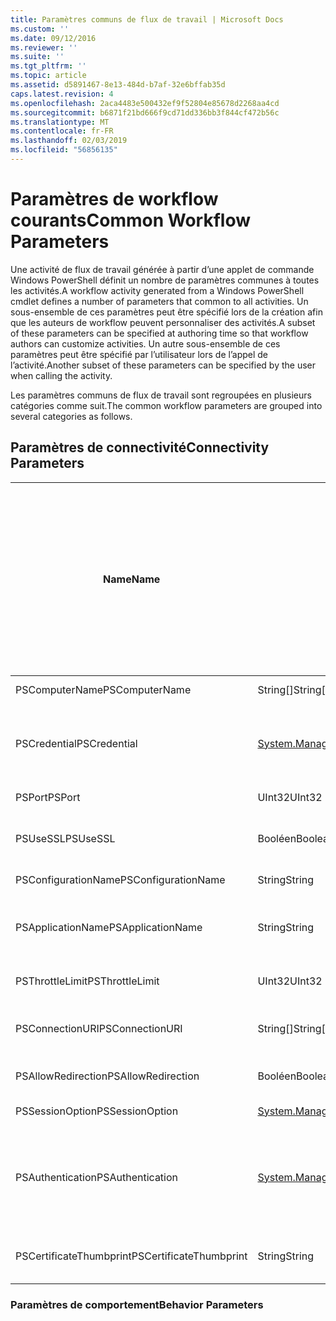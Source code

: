 ```yaml
---
title: Paramètres communs de flux de travail | Microsoft Docs
ms.custom: ''
ms.date: 09/12/2016
ms.reviewer: ''
ms.suite: ''
ms.tgt_pltfrm: ''
ms.topic: article
ms.assetid: d5891467-8e13-484d-b7af-32e6bffab35d
caps.latest.revision: 4
ms.openlocfilehash: 2aca4483e500432ef9f52804e85678d2268aa4cd
ms.sourcegitcommit: b6871f21bd666f9cd71dd336bb3f844cf472b56c
ms.translationtype: MT
ms.contentlocale: fr-FR
ms.lasthandoff: 02/03/2019
ms.locfileid: "56856135"
---
```

# <a name="common-workflow-parameters"></a><span data-ttu-id="99b75-102">Paramètres de workflow courants</span><span class="sxs-lookup"><span data-stu-id="99b75-102">Common Workflow Parameters</span></span>

<span data-ttu-id="99b75-103">Une activité de flux de travail générée à partir d’une applet de commande Windows PowerShell définit un nombre de paramètres communes à toutes les activités.</span><span class="sxs-lookup"><span data-stu-id="99b75-103">A workflow activity generated from a Windows PowerShell cmdlet  defines a number of parameters that common to all activities.</span></span> <span data-ttu-id="99b75-104">Un sous-ensemble de ces paramètres peut être spécifié lors de la création afin que les auteurs de workflow peuvent personnaliser des activités.</span><span class="sxs-lookup"><span data-stu-id="99b75-104">A subset of these parameters can be specified at authoring time so that workflow authors can customize activities.</span></span> <span data-ttu-id="99b75-105">Un autre sous-ensemble de ces paramètres peut être spécifié par l’utilisateur lors de l’appel de l’activité.</span><span class="sxs-lookup"><span data-stu-id="99b75-105">Another subset of these parameters can be specified by the user when calling the activity.</span></span>

<span data-ttu-id="99b75-106">Les paramètres communs de flux de travail sont regroupées en plusieurs catégories comme suit.</span><span class="sxs-lookup"><span data-stu-id="99b75-106">The common workflow parameters are grouped into several categories as follows.</span></span>

## <a name="connectivity-parameters"></a><span data-ttu-id="99b75-107">Paramètres de connectivité</span><span class="sxs-lookup"><span data-stu-id="99b75-107">Connectivity Parameters</span></span>

|<span data-ttu-id="99b75-108">Name</span><span class="sxs-lookup"><span data-stu-id="99b75-108">Name</span></span>|<span data-ttu-id="99b75-109">Type</span><span class="sxs-lookup"><span data-stu-id="99b75-109">Type</span></span>|<span data-ttu-id="99b75-110">Description</span><span class="sxs-lookup"><span data-stu-id="99b75-110">Description</span></span>|<span data-ttu-id="99b75-111">Peut être spécifié par l’utilisateur final au moment de l’exécution ?</span><span class="sxs-lookup"><span data-stu-id="99b75-111">Can be specified by end user at execution time?</span></span>|<span data-ttu-id="99b75-112">Peut être spécifié par l’auteur de workflow lors de la création ?</span><span class="sxs-lookup"><span data-stu-id="99b75-112">Can be specified by workflow author at authoring time?</span></span>|<span data-ttu-id="99b75-113">Peut être spécifié par l’auteur de workflow à l’instanciation ?</span><span class="sxs-lookup"><span data-stu-id="99b75-113">Can be specified by workflow author at instantiation?</span></span>|
|----------|----------|-----------------|-----------------------------------------------------|------------------------------------------------------------|-----------------------------------------------------------|
|<span data-ttu-id="99b75-114">PSComputerName</span><span class="sxs-lookup"><span data-stu-id="99b75-114">PSComputerName</span></span>|<span data-ttu-id="99b75-115">String[]</span><span class="sxs-lookup"><span data-stu-id="99b75-115">String[]</span></span>|<span data-ttu-id="99b75-116">Une liste de noms d’ordinateurs pour lequel lancer les travaux.</span><span class="sxs-lookup"><span data-stu-id="99b75-116">A list of computer names for which to launch jobs.</span></span>|<span data-ttu-id="99b75-117">Oui</span><span class="sxs-lookup"><span data-stu-id="99b75-117">Yes</span></span>|<span data-ttu-id="99b75-118">Oui</span><span class="sxs-lookup"><span data-stu-id="99b75-118">Yes</span></span>|<span data-ttu-id="99b75-119">Oui</span><span class="sxs-lookup"><span data-stu-id="99b75-119">Yes</span></span>|
|<span data-ttu-id="99b75-120">PSCredential</span><span class="sxs-lookup"><span data-stu-id="99b75-120">PSCredential</span></span>|[<span data-ttu-id="99b75-121">System.Management.Automation.Pscredential</span><span class="sxs-lookup"><span data-stu-id="99b75-121">System.Management.Automation.Pscredential</span></span>](/dotnet/api/System.Management.Automation.PSCredential)|<span data-ttu-id="99b75-122">Les informations d’identification de l’authentification à utiliser pour vous connecter à des ordinateurs spécifiés par le paramètre PSComputerName.</span><span class="sxs-lookup"><span data-stu-id="99b75-122">The authentication credential to use to login to the computers specified by the PSComputerName parameter.</span></span> <span data-ttu-id="99b75-123">Ce paramètre est valide uniquement si PSComputerName est spécifié.</span><span class="sxs-lookup"><span data-stu-id="99b75-123">This parameter is valid only if PSComputerName is specified.</span></span>|<span data-ttu-id="99b75-124">Oui</span><span class="sxs-lookup"><span data-stu-id="99b75-124">Yes</span></span>|<span data-ttu-id="99b75-125">Oui</span><span class="sxs-lookup"><span data-stu-id="99b75-125">Yes</span></span>|<span data-ttu-id="99b75-126">Oui</span><span class="sxs-lookup"><span data-stu-id="99b75-126">Yes</span></span>|
|<span data-ttu-id="99b75-127">PSPort</span><span class="sxs-lookup"><span data-stu-id="99b75-127">PSPort</span></span>|<span data-ttu-id="99b75-128">UInt32</span><span class="sxs-lookup"><span data-stu-id="99b75-128">UInt32</span></span>|<span data-ttu-id="99b75-129">Le port à utiliser pour exécuter le workflow.</span><span class="sxs-lookup"><span data-stu-id="99b75-129">The port to be used to run the workflow.</span></span>|<span data-ttu-id="99b75-130">Oui</span><span class="sxs-lookup"><span data-stu-id="99b75-130">Yes</span></span>|<span data-ttu-id="99b75-131">Oui</span><span class="sxs-lookup"><span data-stu-id="99b75-131">Yes</span></span>|<span data-ttu-id="99b75-132">Oui</span><span class="sxs-lookup"><span data-stu-id="99b75-132">Yes</span></span>|
|<span data-ttu-id="99b75-133">PSUseSSL</span><span class="sxs-lookup"><span data-stu-id="99b75-133">PSUseSSL</span></span>|<span data-ttu-id="99b75-134">Booléen</span><span class="sxs-lookup"><span data-stu-id="99b75-134">Boolean</span></span>|<span data-ttu-id="99b75-135">Utiliser le protocole de couche de Sockets sécurisée (SSL) pour établir une connexion sécurisée à l’ordinateur distant pour exécuter le workflow.</span><span class="sxs-lookup"><span data-stu-id="99b75-135">Use Secure Sockets Layer (SSL) protocol to establish a secure connection to the remote computer to run the workflow.</span></span>|<span data-ttu-id="99b75-136">Oui</span><span class="sxs-lookup"><span data-stu-id="99b75-136">Yes</span></span>|<span data-ttu-id="99b75-137">Oui</span><span class="sxs-lookup"><span data-stu-id="99b75-137">Yes</span></span>|<span data-ttu-id="99b75-138">Oui</span><span class="sxs-lookup"><span data-stu-id="99b75-138">Yes</span></span>|
|<span data-ttu-id="99b75-139">PSConfigurationName</span><span class="sxs-lookup"><span data-stu-id="99b75-139">PSConfigurationName</span></span>|<span data-ttu-id="99b75-140">String</span><span class="sxs-lookup"><span data-stu-id="99b75-140">String</span></span>|<span data-ttu-id="99b75-141">La configuration de session utilisée pour exécuter le flux de travail.</span><span class="sxs-lookup"><span data-stu-id="99b75-141">The session configuration used to run the workflow.</span></span>|<span data-ttu-id="99b75-142">Oui</span><span class="sxs-lookup"><span data-stu-id="99b75-142">Yes</span></span>|<span data-ttu-id="99b75-143">Oui</span><span class="sxs-lookup"><span data-stu-id="99b75-143">Yes</span></span>|<span data-ttu-id="99b75-144">Oui</span><span class="sxs-lookup"><span data-stu-id="99b75-144">Yes</span></span>|
|<span data-ttu-id="99b75-145">PSApplicationName</span><span class="sxs-lookup"><span data-stu-id="99b75-145">PSApplicationName</span></span>|<span data-ttu-id="99b75-146">String</span><span class="sxs-lookup"><span data-stu-id="99b75-146">String</span></span>|<span data-ttu-id="99b75-147">La partie de nom d’application de l’URI de connexion pour l’exécution de flux de travail.</span><span class="sxs-lookup"><span data-stu-id="99b75-147">The application name portion of the connection URI for the workflow execution.</span></span> <span data-ttu-id="99b75-148">Utilisez ce paramètre uniquement lorsque vous n’utilisez pas le paramètre ConnectionURI.</span><span class="sxs-lookup"><span data-stu-id="99b75-148">Use this parameter only when you are not using the ConnectionURI parameter.</span></span>|<span data-ttu-id="99b75-149">Oui</span><span class="sxs-lookup"><span data-stu-id="99b75-149">Yes</span></span>|<span data-ttu-id="99b75-150">Oui</span><span class="sxs-lookup"><span data-stu-id="99b75-150">Yes</span></span>|<span data-ttu-id="99b75-151">Oui</span><span class="sxs-lookup"><span data-stu-id="99b75-151">Yes</span></span>|
|<span data-ttu-id="99b75-152">PSThrottleLimit</span><span class="sxs-lookup"><span data-stu-id="99b75-152">PSThrottleLimit</span></span>|<span data-ttu-id="99b75-153">UInt32</span><span class="sxs-lookup"><span data-stu-id="99b75-153">UInt32</span></span>|<span data-ttu-id="99b75-154">Le nombre maximal de connexions simultanées qui peuvent être établies pour exécuter le flux de travail.</span><span class="sxs-lookup"><span data-stu-id="99b75-154">The maximum number of concurrent connections that can be established to run the workflow.</span></span>|<span data-ttu-id="99b75-155">Oui</span><span class="sxs-lookup"><span data-stu-id="99b75-155">Yes</span></span>|<span data-ttu-id="99b75-156">TBD</span><span class="sxs-lookup"><span data-stu-id="99b75-156">TBD</span></span>|<span data-ttu-id="99b75-157">Oui</span><span class="sxs-lookup"><span data-stu-id="99b75-157">Yes</span></span>|
|<span data-ttu-id="99b75-158">PSConnectionURI</span><span class="sxs-lookup"><span data-stu-id="99b75-158">PSConnectionURI</span></span>|<span data-ttu-id="99b75-159">String[]</span><span class="sxs-lookup"><span data-stu-id="99b75-159">String[]</span></span>|<span data-ttu-id="99b75-160">Tableau d’URI qualifié complet qui spécifient les points de terminaison pour les sessions interactives permettant d’exécuter le flux de travail.</span><span class="sxs-lookup"><span data-stu-id="99b75-160">An array of fully-qualified URIs that specify the endpoints for the interactive sessions used to run the workflow.</span></span>|<span data-ttu-id="99b75-161">Oui</span><span class="sxs-lookup"><span data-stu-id="99b75-161">Yes</span></span>|<span data-ttu-id="99b75-162">Oui</span><span class="sxs-lookup"><span data-stu-id="99b75-162">Yes</span></span>|<span data-ttu-id="99b75-163">Oui</span><span class="sxs-lookup"><span data-stu-id="99b75-163">Yes</span></span>|
|<span data-ttu-id="99b75-164">PSAllowRedirection</span><span class="sxs-lookup"><span data-stu-id="99b75-164">PSAllowRedirection</span></span>|<span data-ttu-id="99b75-165">Booléen</span><span class="sxs-lookup"><span data-stu-id="99b75-165">Boolean</span></span>|<span data-ttu-id="99b75-166">Spécifie s’il faut autoriser la redirection de cette connexion vers un autre URI pour exécuter le workflow.</span><span class="sxs-lookup"><span data-stu-id="99b75-166">Specifies whether to allow redirection of this connection to an alternate URI to run the workflow.</span></span>|<span data-ttu-id="99b75-167">Oui</span><span class="sxs-lookup"><span data-stu-id="99b75-167">Yes</span></span>|<span data-ttu-id="99b75-168">Oui</span><span class="sxs-lookup"><span data-stu-id="99b75-168">Yes</span></span>|<span data-ttu-id="99b75-169">Oui</span><span class="sxs-lookup"><span data-stu-id="99b75-169">Yes</span></span>|
|<span data-ttu-id="99b75-170">PSSessionOption</span><span class="sxs-lookup"><span data-stu-id="99b75-170">PSSessionOption</span></span>|[<span data-ttu-id="99b75-171">System.Management.Automation.Remoting.Pssessionoption</span><span class="sxs-lookup"><span data-stu-id="99b75-171">System.Management.Automation.Remoting.Pssessionoption</span></span>](/dotnet/api/System.Management.Automation.Remoting.PSSessionOption)|<span data-ttu-id="99b75-172">Options avancées pour la session utilisée pour exécuter le workflow.</span><span class="sxs-lookup"><span data-stu-id="99b75-172">Advanced options for the session used to run the workflow.</span></span>|<span data-ttu-id="99b75-173">Oui</span><span class="sxs-lookup"><span data-stu-id="99b75-173">Yes</span></span>|<span data-ttu-id="99b75-174">Oui</span><span class="sxs-lookup"><span data-stu-id="99b75-174">Yes</span></span>|<span data-ttu-id="99b75-175">Oui</span><span class="sxs-lookup"><span data-stu-id="99b75-175">Yes</span></span>|
|<span data-ttu-id="99b75-176">PSAuthentication</span><span class="sxs-lookup"><span data-stu-id="99b75-176">PSAuthentication</span></span>|[<span data-ttu-id="99b75-177">System.Management.Automation.Runspaces.Authenticationmechanism</span><span class="sxs-lookup"><span data-stu-id="99b75-177">System.Management.Automation.Runspaces.Authenticationmechanism</span></span>](/dotnet/api/System.Management.Automation.Runspaces.AuthenticationMechanism)|<span data-ttu-id="99b75-178">Une valeur de la [System.Management.Automation.Runspaces.Authenticationmechanism](/dotnet/api/System.Management.Automation.Runspaces.AuthenticationMechanism) énumération qui spécifie le mécanisme d’authentification utilisé pour authentifier les informations d’identification de l’utilisateur.</span><span class="sxs-lookup"><span data-stu-id="99b75-178">A value of the [System.Management.Automation.Runspaces.Authenticationmechanism](/dotnet/api/System.Management.Automation.Runspaces.AuthenticationMechanism) enumeration that specifies the authentication mechanism used to authenticate the user's credentials.</span></span>|<span data-ttu-id="99b75-179">Oui</span><span class="sxs-lookup"><span data-stu-id="99b75-179">Yes</span></span>|<span data-ttu-id="99b75-180">Oui</span><span class="sxs-lookup"><span data-stu-id="99b75-180">Yes</span></span>|<span data-ttu-id="99b75-181">Oui</span><span class="sxs-lookup"><span data-stu-id="99b75-181">Yes</span></span>|
|<span data-ttu-id="99b75-182">PSCertificateThumbprint</span><span class="sxs-lookup"><span data-stu-id="99b75-182">PSCertificateThumbprint</span></span>|<span data-ttu-id="99b75-183">String</span><span class="sxs-lookup"><span data-stu-id="99b75-183">String</span></span>|<span data-ttu-id="99b75-184">Numérique certificat de clé publique (X509) d’un compte d’utilisateur qui a l’autorisation d’exécuter le workflow.</span><span class="sxs-lookup"><span data-stu-id="99b75-184">The digital public key certificate (X509) of a user account that has permission to run the workflow.</span></span>|<span data-ttu-id="99b75-185">Oui</span><span class="sxs-lookup"><span data-stu-id="99b75-185">Yes</span></span>|<span data-ttu-id="99b75-186">Oui</span><span class="sxs-lookup"><span data-stu-id="99b75-186">Yes</span></span>|<span data-ttu-id="99b75-187">Oui</span><span class="sxs-lookup"><span data-stu-id="99b75-187">Yes</span></span>|

### <a name="behavior-parameters"></a><span data-ttu-id="99b75-188">Paramètres de comportement</span><span class="sxs-lookup"><span data-stu-id="99b75-188">Behavior Parameters</span></span>